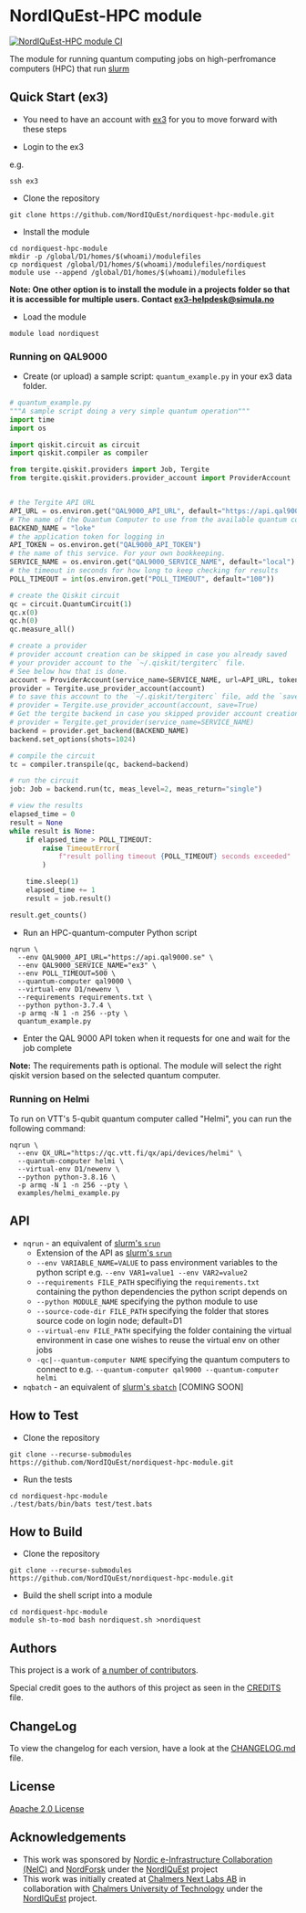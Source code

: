 # NordIQuEst-HPC module

[![NordIQuEst-HPC module CI](https://github.com/NordIQuEst/nordiquest-hpc-module/actions/workflows/ci.yml/badge.svg)](https://github.com/NordIQuEst/nordiquest-hpc-module/actions/workflows/ci.yml)

The module for running quantum computing jobs on high-perfromance computers (HPC) that run [slurm](https://slurm.schedmd.com/overview.html)

## Quick Start (ex3)

- You need to have an account with [ex3](https://www.ex3.simula.no/) for you to move forward with these steps

- Login to the ex3

e.g.

```shell
ssh ex3
```

- Clone the repository

```shell
git clone https://github.com/NordIQuEst/nordiquest-hpc-module.git
```

- Install the module

```shell
cd nordiquest-hpc-module
mkdir -p /global/D1/homes/$(whoami)/modulefiles
cp nordiquest /global/D1/homes/$(whoami)/modulefiles/nordiquest
module use --append /global/D1/homes/$(whoami)/modulefiles
```

**Note: One other option is to install the module in a projects folder so that it is accessible for multiple users. Contact <ex3-helpdesk@simula.no>**

- Load the module

```shell
module load nordiquest
```

### Running on QAL9000

- Create (or upload) a sample script: `quantum_example.py` in your ex3 data folder.

```python
# quantum_example.py
"""A sample script doing a very simple quantum operation"""
import time
import os

import qiskit.circuit as circuit
import qiskit.compiler as compiler

from tergite.qiskit.providers import Job, Tergite
from tergite.qiskit.providers.provider_account import ProviderAccount


# the Tergite API URL
API_URL = os.environ.get("QAL9000_API_URL", default="https://api.qal9000.se")
# The name of the Quantum Computer to use from the available quantum computers
BACKEND_NAME = "loke"
# the application token for logging in
API_TOKEN = os.environ.get("QAL9000_API_TOKEN")
# the name of this service. For your own bookkeeping.
SERVICE_NAME = os.environ.get("QAL9000_SERVICE_NAME", default="local")
# the timeout in seconds for how long to keep checking for results
POLL_TIMEOUT = int(os.environ.get("POLL_TIMEOUT", default="100"))

# create the Qiskit circuit
qc = circuit.QuantumCircuit(1)
qc.x(0)
qc.h(0)
qc.measure_all()

# create a provider
# provider account creation can be skipped in case you already saved
# your provider account to the `~/.qiskit/tergiterc` file.
# See below how that is done.
account = ProviderAccount(service_name=SERVICE_NAME, url=API_URL, token=API_TOKEN)
provider = Tergite.use_provider_account(account)
# to save this account to the `~/.qiskit/tergiterc` file, add the `save=True`
# provider = Tergite.use_provider_account(account, save=True)
# Get the tergite backend in case you skipped provider account creation
# provider = Tergite.get_provider(service_name=SERVICE_NAME)
backend = provider.get_backend(BACKEND_NAME)
backend.set_options(shots=1024)

# compile the circuit
tc = compiler.transpile(qc, backend=backend)

# run the circuit
job: Job = backend.run(tc, meas_level=2, meas_return="single")

# view the results
elapsed_time = 0
result = None
while result is None:
    if elapsed_time > POLL_TIMEOUT:
        raise TimeoutError(
            f"result polling timeout {POLL_TIMEOUT} seconds exceeded"
        )

    time.sleep(1)
    elapsed_time += 1
    result = job.result()

result.get_counts()
```

- Run an HPC-quantum-computer Python script

```shell
nqrun \
  --env QAL9000_API_URL="https://api.qal9000.se" \
  --env QAL9000_SERVICE_NAME="ex3" \
  --env POLL_TIMEOUT=500 \
  --quantum-computer qal9000 \
  --virtual-env D1/newenv \
  --requirements requirements.txt \
  --python python-3.7.4 \
  -p armq -N 1 -n 256 --pty \
  quantum_example.py
```

- Enter the QAL 9000 API token when it requests for one and wait for the job complete

**Note:** The requirements path is optional. The module will select the right qiskit version based on the selected quantum computer.

### Running on Helmi

To run on VTT's 5-qubit quantum computer called "Helmi", you can run the following command:

```shell
nqrun \
  --env QX_URL="https://qc.vtt.fi/qx/api/devices/helmi" \
  --quantum-computer helmi \
  --virtual-env D1/newenv \
  --python python-3.8.16 \
  -p armq -N 1 -n 256 --pty \
  examples/helmi_example.py
```


## API

- `nqrun` - an equivalent of [slurm's `srun`](https://slurm.schedmd.com/srun.html)
  - Extension of the API as [slurm's `srun`](https://slurm.schedmd.com/srun.html)
  - `--env VARIABLE_NAME=VALUE` to pass environment variables to the python script e.g. `--env VAR1=value1 --env VAR2=value2`
  - `--requirements FILE_PATH` specifiying the `requirements.txt` containing the python dependencies the python script depends on
  - `--python MODULE_NAME` specifying the python module to use
  - `--source-code-dir FILE_PATH` specifying the folder that stores source code on login node; default=D1
  - `--virtual-env FILE_PATH` specifying the folder containing the virtual environment in case one wishes to reuse the virtual env on other jobs
  - `-qc|--quantum-computer NAME` specifying the quantum computers to connect to e.g. `--quantum-computer qal9000 --quantum-computer helmi`
- `nqbatch` - an equivalent of [slurm's `sbatch`](https://slurm.schedmd.com/sbatch.html) [COMING SOON]

## How to Test

- Clone the repository

```shell
git clone --recurse-submodules https://github.com/NordIQuEst/nordiquest-hpc-module.git
```

- Run the tests

```shell
cd nordiquest-hpc-module
./test/bats/bin/bats test/test.bats
```

## How to Build

- Clone the repository

```shell
git clone --recurse-submodules https://github.com/NordIQuEst/nordiquest-hpc-module.git
```

- Build the shell script into a module

```shell
cd nordiquest-hpc-module
module sh-to-mod bash nordiquest.sh >nordiquest
```

## Authors

This project is a work of
[a number of contributors](https://github.com/NordIQuEst/nordiquest-hpc-module/graphs/contributors).

Special credit goes to the authors of this project as seen in the [CREDITS](./CREDITS.md) file.

## ChangeLog

To view the changelog for each version, have a look at the [CHANGELOG.md](./CHANGELOG.md) file.

## License

[Apache 2.0 License](./LICENSE)

## Acknowledgements

- This work was sponsored by [Nordic e-Infrastructure Collaboration (NeIC)](https://neic.no) and [NordForsk](https://www.nordforsk.org/sv) under the [NordIQuEst](https://neic.no/nordiquest/) project
- This work was initially created at [Chalmers Next Labs AB](https://chalmersnextlabs.se) in collaboration with [Chalmers University of Technology](https://www.chalmers.se/) under the [NordIQuEst](https://neic.no/nordiquest/) project.

